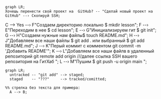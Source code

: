 

```mermaid
graph LR;
Хочешь перенести свой проект на  GitHub? -- "Сделай новый проект на GitHub" --› Скопируй SSH;
```

C --> Yes --› F"Создаем директорию локально $ mkdir lesson";
F --› E"Переходим в нее $ cd lesson";
E --› G"Инициализируем гит $ git init";
G --› H"Создаем нужные нам файлы$ touch README.md";
H --› J"Добавляем все наши файлы $ git add . или выбранный $ git add README.md";
J --› K"Перый коммит с комментом git commit -m 'Добавить README'";
K --› L"Добавляем все наши файлв в удаленный репозиторий git remote add origin ///далее ссылка SSH вашего репозитория на ГитХаб ";
L --› M"Пушим $ git push -u origin main ";



```mermaid
graph LR;
  untracked -- "git add" --> staged;
  staged    -- "???"     --> tracked/comitted;

%% стрелка без текста для примера: 
  A --> B;
``` 
